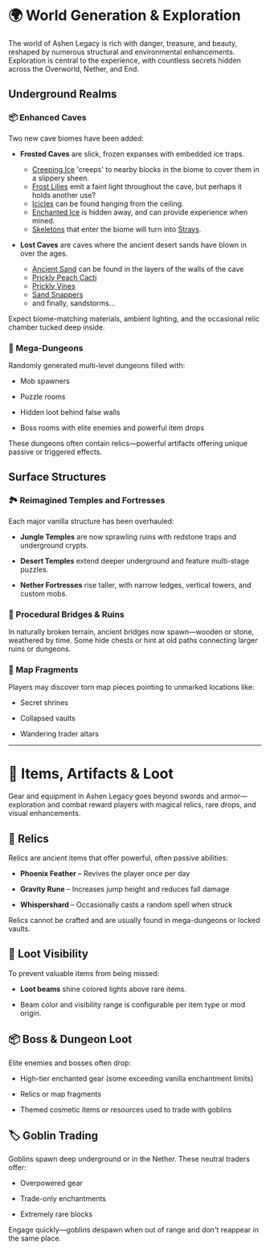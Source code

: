 # 🌍 World Generation & Exploration

The world of Ashen Legacy is rich with danger, treasure, and beauty, reshaped by numerous structural and environmental enhancements. Exploration is central to the experience, with countless secrets hidden across the Overworld, Nether, and End.

## Underground Realms

### 📦 Enhanced Caves

Two new cave biomes have been added:

- **Frosted Caves** are slick, frozen expanses with embedded ice traps.
	- [Creeping Ice](items#creeping-ice) 'creeps' to nearby blocks in the biome to cover them in a slippery sheen.
	- [Frost Lilies](items#frost-lilies) emit a faint light throughout the cave, but perhaps it holds another use?
	- [Icicles](items#icicles) can be found hanging from the ceiling.
	- [Enchanted Ice](items#enchanted-ice) is hidden away, and can provide experience when mined.
	- [Skeletons](https://minecraft.wiki/w/Skeleton) that enter the biome will turn into [Strays](https://minecraft.wiki/w/Stray).
    
- **Lost Caves** are caves where the ancient desert sands have blown in over the ages.
	- [Ancient Sand](items#ancient-sand) can be found in the layers of the walls of the cave
	- [Prickly Peach Cacti](items#prickly-peach-cacti)
	- [Prickly Vines](items#prickly-vines)
	- [Sand Snappers](mobs#sand-snapper)
	- and finally, sandstorms...

Expect biome-matching materials, ambient lighting, and the occasional relic chamber tucked deep inside.

### 🏰 Mega-Dungeons

Randomly generated multi-level dungeons filled with:

- Mob spawners
    
- Puzzle rooms
    
- Hidden loot behind false walls
    
- Boss rooms with elite enemies and powerful item drops
    

These dungeons often contain relics—powerful artifacts offering unique passive or triggered effects.

## Surface Structures

### 🏞️ Reimagined Temples and Fortresses

Each major vanilla structure has been overhauled:

- **Jungle Temples** are now sprawling ruins with redstone traps and underground crypts.
    
- **Desert Temples** extend deeper underground and feature multi-stage puzzles.
    
- **Nether Fortresses** rise taller, with narrow ledges, vertical towers, and custom mobs.
    

### 🌉 Procedural Bridges & Ruins

In naturally broken terrain, ancient bridges now spawn—wooden or stone, weathered by time. Some hide chests or hint at old paths connecting larger ruins or dungeons.

### 📜 Map Fragments

Players may discover torn map pieces pointing to unmarked locations like:

- Secret shrines
    
- Collapsed vaults
    
- Wandering trader altars
    

---

# 🧰 Items, Artifacts & Loot

Gear and equipment in Ashen Legacy goes beyond swords and armor—exploration and combat reward players with magical relics, rare drops, and visual enhancements.

## 🔮 Relics

Relics are ancient items that offer powerful, often passive abilities:

- **Phoenix Feather** – Revives the player once per day
    
- **Gravity Rune** – Increases jump height and reduces fall damage
    
- **Whispershard** – Occasionally casts a random spell when struck
    

Relics cannot be crafted and are usually found in mega-dungeons or locked vaults.

## 🌈 Loot Visibility

To prevent valuable items from being missed:

- **Loot beams** shine colored lights above rare items.
    
- Beam color and visibility range is configurable per item type or mod origin.
    

## 📦 Boss & Dungeon Loot

Elite enemies and bosses often drop:

- High-tier enchanted gear (some exceeding vanilla enchantment limits)
    
- Relics or map fragments
    
- Themed cosmetic items or resources used to trade with goblins
    

## 🏷️ Goblin Trading

Goblins spawn deep underground or in the Nether. These neutral traders offer:

- Overpowered gear
    
- Trade-only enchantments
    
- Extremely rare blocks
    

Engage quickly—goblins despawn when out of range and don't reappear in the same place.
